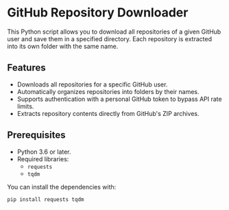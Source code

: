 # GitHub Repository Downloader

This Python script allows you to download all repositories of a given GitHub user and save them in a specified directory. Each repository is extracted into its own folder with the same name.

## Features
- Downloads all repositories for a specific GitHub user.
- Automatically organizes repositories into folders by their names.
- Supports authentication with a personal GitHub token to bypass API rate limits.
- Extracts repository contents directly from GitHub's ZIP archives.

## Prerequisites
- Python 3.6 or later.
- Required libraries:
  - `requests`
  - `tqdm`

You can install the dependencies with:
```bash
pip install requests tqdm
